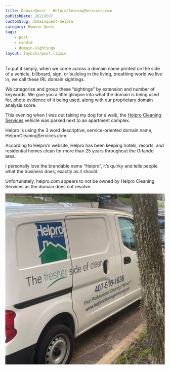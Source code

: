 ```yaml
---
title: DomainQuest - HelproCleaningServices.com
publishDate: 20210507
customSlug: domainquest-helpro
category: Domain Quest
tags:
    - post
    - candid
    - domain-sightings
layout: layouts/post.liquid
---
```


To put it simply, when we come across a domain name printed on the side of a vehicle, billboard, sign, or building in the living, breathing world we live in, we call these IRL domain sightings.

We categorize and group these “sightings” by extension and number of keywords. We give you a little glimpse into what the domain is being used for, photo evidence of it being used, along with our proprietary domain analysis score.

This evening when I was out taking my dog for a walk, the [Helpro Cleaning Services](https://helprocleaningservices.com/) vehicle was parked next to an apartment complex.

Helpro is using the 3 word descriptive, service-oriented domain name, HelproCleaningServices.com.

According to Helpro’s website, Helpro has been keeping hotels, resorts, and residential homes clean for more than 25 years throughout the Orlando area.

I personally love the brandable name “Helpro”, it’s quirky and tells people what the business does, exactly as it should.

Unfortunately, helpro.com appears to not be owned by Helpro Cleaning Services as the domain does not resolve.

![](assets/helpro-cleaning-service.jpeg)
